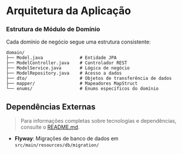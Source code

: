 # Arquitetura da Aplicação


### Estrutura de Módulo de Domínio
Cada domínio de negócio segue uma estrutura consistente:
```
domain/
├── Model.java              # Entidade JPA
├── ModelController.java    # Controlador REST
├── ModelService.java       # Lógica de negócio
├── ModelRepository.java    # Acesso a dados
├── dto/                    # Objetos de transferência de dados
├── mapper/                 # Mapeadores MapStruct
└── enums/                  # Enums específicos do domínio
```

## Dependências Externas
> Para informações completas sobre tecnologias e dependências, consulte o [README.md](../../README.md).

- **Flyway**: Migrações de banco de dados em `src/main/resources/db/migration/`
